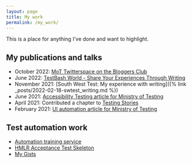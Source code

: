 ```yaml
---
layout: page
title: My work
permalink: /my_work/
---
```


This is a place for anything I've done and want to highlight.

## My publications and talks
- October 2022: [MoT Twitterspace on the Bloggers Club][8]
- June 2022: [TestBash World - Share Your Experiences Through Writing][7]
- November 2021: [South West Test: My experience with writing]({% link _posts/2022-02-18-swtest_writing.md %})
- June 2021: [Accessibility Testing article for Ministry of Testing][5]
- April 2021: Contributed a chapter to [Testing Stories][4]
- February 2021: [UI automation article for Ministry of Testing][3]

## Test automation work
- [Automation training service][2]
- [HMLR Acceptance Test Skeleton][1]
- [My Gists][6]


[1]: https://github.com/LandRegistry/skeleton-acceptance-tests
[2]: https://github.com/flynnbops/automation-training
[3]: https://www.ministryoftesting.com/dojo/series/the-testing-planet-2021/lessons/me-myself-and-ui-my-experiences-with-ui-testing-at-hm-land-registry
[4]: https://leanpub.com/testing_stories
[5]: https://www.ministryoftesting.com/dojo/series/the-testing-planet-2021/lessons/accessibility-testing-of-a-government-website-experience-and-recommendations
[6]: https://gist.github.com/flynnbops
[7]: https://www.ministryoftesting.com/dojo/series/testbash-world-2022/lessons/share-your-experiences-through-writing-aaron-flynn
[8]: https://club.ministryoftesting.com/t/event-write-up-how-does-bloggers-club-help-your-career/63182
